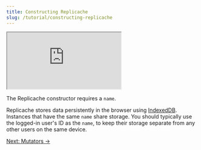 ```yaml
---
title: Constructing Replicache
slug: /tutorial/constructing-replicache
---
```


<iframe src="https://codesandbox.io/embed/replicache-constructing-13-csvj9q?hidenavigation=1&autoresize=1&fontsize=12&hidenavigation=0&theme=light&codemirror=1&view=split"
     style={{'width':'100%','height':'350px', 'border':'1px solid rgb(222,221,221)', 'overflow':'hidden'}}
     title="constructing-replicache"
     allow="accelerometer; ambient-light-sensor; camera; encrypted-media; geolocation; gyroscope; hid; microphone; midi; payment; usb; vr; xr-spatial-tracking"
     sandbox="allow-forms allow-modals allow-popups allow-presentation allow-same-origin allow-scripts"
></iframe>

The Replicache constructor requires a `name`.

Replicache stores data persistently in the browser using [IndexedDB](https://developer.mozilla.org/en-US/docs/Web/API/IndexedDB_API). Instances that have the same `name` share storage. You should typically use the logged-in user's ID as the `name`, to keep their storage separate from any other users on the same device.

<div style={{fontSize:"1.2em", fontWeight:"bold", marginTop:"3em"}}><a href="/tutorial/adding-mutators">Next: Mutators &rarr;</a></div>
